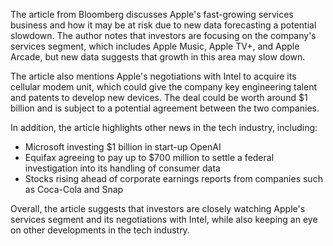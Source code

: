 The article from Bloomberg discusses Apple's fast-growing services business and how it may be at risk due to new data forecasting a potential slowdown. The author notes that investors are focusing on the company's services segment, which includes Apple Music, Apple TV+, and Apple Arcade, but new data suggests that growth in this area may slow down.

The article also mentions Apple's negotiations with Intel to acquire its cellular modem unit, which could give the company key engineering talent and patents to develop new devices. The deal could be worth around $1 billion and is subject to a potential agreement between the two companies.

In addition, the article highlights other news in the tech industry, including:

* Microsoft investing $1 billion in start-up OpenAI
* Equifax agreeing to pay up to $700 million to settle a federal investigation into its handling of consumer data
* Stocks rising ahead of corporate earnings reports from companies such as Coca-Cola and Snap

Overall, the article suggests that investors are closely watching Apple's services segment and its negotiations with Intel, while also keeping an eye on other developments in the tech industry.